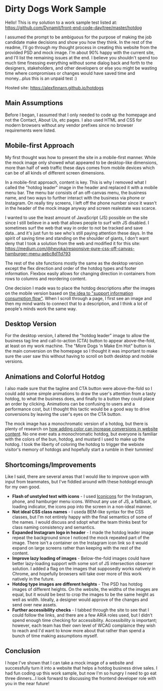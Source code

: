 # Dirty Dogs Work Sample

Hello! This is my solution to a work sample test listed at: https://github.com/Dynamit/front-end-code-day/tree/master/hotdog

I assumed the prompt to be ambiguous for the purpose of making the job candidate make decisions and show you how they think. In the rest of the readme, I'll go through my thought process in creating this website from the provided PSD and mock image. I'm about 90% happy with the current site, and I'll list the remaining issues at the end. I believe you shouldn't spend too much time finessing everything without some dialog back and forth to the designers, stakeholders, and other developers or else you might be wasting time where compromises or changes would have saved time and money...plus this is an unpaid test :)

Hosted site: https://alexfinnarn.github.io/hotdogs

## Main Assumptions

Before I began, I assumed that I only needed to code up the homepage and not the Contact, About Us, etc pages. I also used HTML and CSS for modern browsers without any vendor prefixes since no browser requirements were listed.

## Mobile-first Approach

My first thought was how to present the site in a mobile-first manner. While the mock image only showed what appeared to be desktop-like dimensions, more than half of web traffic these days comes from mobile devices which can be of all kinds of different screen dimensions. 

In a mobile-first approach, content is key. This is why I removed what I called the "hotdog leader" image in the header and replaced it with a mobile menu bar. The menu bar consists of an off-canvas menu, the business name, and two ways to further interact with the business via phone or Instagram. On really tiny screens, I left off the phone number since it wasn't in the header of the mock image anyway and screen realestate was scarce.

I wanted to use the least amount of JavaScript (JS) possible on the site since I still believe in a web that allows people to surf with JS disabled. I sometimes surf the web that way in order to not be tracked and save data...and it's just fun to see who's still paying attention these days. In the spirit of saving time and standing on the shoulder of giants, I don't want deny that I took a solution from the web and modified it for this site: https://medium.com/@heyoka/responsive-pure-css-off-canvas-hamburger-menu-aebc8d11d793

The rest of the site functions mostly the same as the desktop version except the flex direction and order of the hotdog types and footer information. Flexbox easily allows for changing direction in containers from rows to columns and reordering content. 

One decision I made was to place the hotdog descriptions after the images on the mobile version based on [the idea to "support information consumption flow"](https://ux.stackexchange.com/questions/50430/should-the-description-of-a-picture-be-above-it-or-below). When I scroll through a page, I first see an image and then my mind wants to connect that to a description, and I think a lot of people's minds work the same way.

## Desktop Version

For the desktop version, I altered the "hotdog leader" image to allow the business tag line and call-to-action (CTA) button to appear above-the-fold, at least on my work machine. The "More Dogs 'n Make Em Hot" button is the main conversion on the homepage so I thought it was important to make sure the user saw this without having to scroll on both desktop and mobile versions.

## Animations and Colorful Hotdog

I also made sure that the tagline and CTA button were above-the-fold so I could add some simple animations to draw the user's attention from a tasty hotdog, to what the business does, and finally to a button they could place an order by clicking. Animations can be confusing to users and a performance cost, but I thought this tactic would be a good way to drive conversions by leaving the user's eyes on the CTA button.

The mock image has a monochromatic version of a hotdog, but there is plenty of research on [how adding color can increase conversions in website content](https://getuplift.co/emotional-targeting-leverage-the-power-of-emotion-to-grow-conversions/). No one ever eats a monochromatic hotdog, but everyone is familiar with the colors of the bun, hotdog, and mustard I used to make up the hotdog. I took the liberty of coloring the hotdog to trigger the webiste visitor's memory of hotdogs and hopefully start a rumble in their tummies!

## Shortcomings/Improvements

Like I said, there are several areas that I would like to improve upon with input from teammates, but I've fiddled around with these hotdogd enough for my own good.

- **Flash of unstyled text with icons** - I used [Iconicons](https://ionicons.com/usage) for the Instagram, phone, and hamburger menu icons. Without any use of JS, a fallback, or loading indicator, the icons pop into the screen in a non-ideal manner. 
- **Not ideal CSS class names** - I useda BEM-like syntax for the CSS classes, but I'm not entirely happy with the final semantics of some of the names. I would discuss and sdopt what the team thinks best for class naming consistency and semantics.
- **Expanded Instagram logo in header** - I made the hotdog leader image repeat the background since I noticed the mock repeated part of the image. There isn't a container on the Instagram icon link so it would expand on large screens rather than keeping with the rest of the content.
- **Improve lazy loading of images** - Below-the-fold images could have better lazy-loading support with some sort of JS intersection observer solution. I added a flag on the images that supposedly works natively in Chrome, and hopefully browsers will take over more of this work natively in the future.
- **Hotdog type images are different heights** - The PSD has hotdog images of different heights. On the website, the widths of the images are equal, but it would be best to crop the images to be the same height as well as width. Ideally, a designer would approve of the changes and send over new assets.
- **Further accessibility checks** - I tabbed through the site to see that I could follow the links, and there are a few ARIA roles used, but I didn't spend enough time checking for accessibility. Accessibility is important; however, each team has their own level of WCAG complaince they wish to reach and I'd want to know more about that rather than spend a bunch of time making assumptions myself.

## Conclusion

I hope I've shown that I can take a mock image of a website and successfully turn it into a website that helps a hotdog business drive sales. I had fun coding up this work sample, but now I'm so hungry I need to go eat three dinners...I look forward to discussing the frontend developer role with you in the near future!


